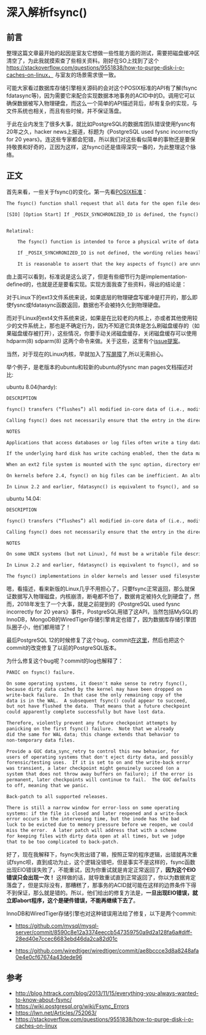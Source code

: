 # 深入解析fsync()

## 前言

整理这篇文章最开始的起因是室友它想做一些性能方面的测试，需要把磁盘缓冲区清空了，为此我就摸索查了些相关资料。刚好在SO上找到了这个 https://stackoverflow.com/questions/9551838/how-to-purge-disk-i-o-caches-on-linux， 与室友的场景需求很一致。


可能大家看过数据库存储引擎相关源码的会对这个POSIX标准的API有了解(fsync fdatasync等)，因为需要它来配合实现数据本地事务的ACID中的D。调用它可以确保数据被写入物理硬盘，而这么一个简单的API描述背后，却有复杂的实现，与文件系统也相关，而且有些时候，并不保证落盘。

于此在业内发生了很多大事，就比如PostgreSQL的数据库团队错误使用fysnc有20年之久，hacker news上报道，标题为《PostgreSQL used fysnc incorrectly for 20 years》。连这些专家都会犯错，所以我们对这些看似简单的事物还是要保持敬畏和好奇的，正因为这样，这fsync()还是值得深究一番的，为此整理这个脉络。

## 正文

首先来看，一些关于fsync()的变化。第一先看[POSIX标准](https://pubs.opengroup.org/onlinepubs/009695399/functions/fsync.html)：

```txt
The fsync() function shall request that all data for the open file descriptor named by fildes is to be transferred to the storage device associated with the file described by fildes. The nature of the transfer is implementation-defined. The fsync() function shall not return until the system has completed that action or until an error is detected.

[SIO] [Option Start] If _POSIX_SYNCHRONIZED_IO is defined, the fsync() function shall force all currently queued I/O operations associated with the file indicated by file descriptor fildes to the synchronized I/O completion state. All I/O operations shall be completed as defined for synchronized I/O file integrity completion. 


Relatinal:

    The fsync() function is intended to force a physical write of data from the buffer cache, and to assure that after a system crash or other failure that all data up to the time of the fsync() call is recorded on the disk. Since the concepts of "buffer cache", "system crash", "physical write", and "non-volatile storage" are not defined here, the wording has to be more abstract.

    If _POSIX_SYNCHRONIZED_IO is not defined, the wording relies heavily on the conformance document to tell the user what can be expected from the system. It is explicitly intended that a null implementation is permitted. This could be valid in the case where the system cannot assure non-volatile storage under any circumstances or when the system is highly fault-tolerant and the functionality is not required. In the middle ground between these extremes, fsync() might or might not actually cause data to be written where it is safe from a power failure. The conformance document should identify at least that one configuration exists (and how to obtain that configuration) where this can be assured for at least some files that the user can select to use for critical data. It is not intended that an exhaustive list is required, but rather sufficient information is provided so that if critical data needs to be saved, the user can determine how the system is to be configured to allow the data to be written to non-volatile storage.

    It is reasonable to assert that the key aspects of fsync() are unreasonable to test in a test suite. That does not make the function any less valuable, just more difficult to test. A formal conformance test should probably force a system crash (power shutdown) during the test for this condition, but it needs to be done in such a way that automated testing does not require this to be done except when a formal record of the results is being made. It would also not be unreasonable to omit testing for fsync(), allowing it to be treated as a quality-of-implementation issue.

```

由上面可以看到，标准说是这么说了，但是有些细节行为是implementation-defined的，也就是还是要看实现。实现方面我查了些资料，得出的结论是：

对于Linux下的ext3文件系统来说，如果底层的物理硬盘写缓冲是打开的，那么即使fysnc或fdatasync函数返回，数据也不会被持久化到物理硬盘。

而对于Linux的ext4文件系统来说，如果是在比较老的内核上，亦或者其他使用较少的文件系统上，那也是不确定行为，因为不知道它具体是怎么刷磁盘缓存的（如果磁盘缓存被打开），这些情况，你要手动关闭磁盘缓存，关闭磁盘缓存可以使用 hdparm(8) sdparm(8) 这两个命令来做。关于这些，这里有个[issue提案](https://lwn.net/Articles/270891/)。

当然，对于现在的Linux内核，早就加入了[写屏障](https://docs.fedoraproject.org/en-US/Fedora/14/html/Storage_Administration_Guide/writebarr.html)了,所以无需担心。

举个例子，是老版本的ubuntu和较新的ubuntu的fysnc man pages文档描述对比:

ubuntu 8.04(hardy):

```txt
DESCRIPTION

fsync() transfers (“flushes”) all modified in-core data of (i.e., modified buffer cache pages for) the file referred to by the file descriptor fd to the disk device (or other permanent storage device) where that file resides. The call blocks until the device reports that the transfer has completed. It also flushes metadata information associated with the file (see stat(2)).

Calling fsync() does not necessarily ensure that the entry in the directory containing the file has also reached disk. For that an explicit fsync() on a file descriptor for the directory is also needed.

NOTES

Applications that access databases or log files often write a tiny data fragment (e.g., one line in a log file) and then call fsync() immediately in order to ensure that the written data is physically stored on the harddisk. Unfortunately, fsync() will always initiate two write operations: one for the newly written data and another one in order to update the modification time stored in the inode. If the modification time is not a part of the transaction concept fdatasync() can be used to avoid unnecessary inode disk write operations.

If the underlying hard disk has write caching enabled, then the data may not really be on permanent storage when fsync() / fdatasync() return.

When an ext2 file system is mounted with the sync option, directory entries are also implicitly synced by fsync().

On kernels before 2.4, fsync() on big files can be inefficient. An alternative might be to use the O_SYNC flag to open(2).

In Linux 2.2 and earlier, fdatasync() is equivalent to fsync(), and so has no performance advantage.
```

ubuntu 14.04:

```txt
DESCRIPTION

fsync() transfers (“flushes”) all modified in-core data of (i.e., modified buffer cache pages for) the file referred to by the file descriptor fd to the disk device (or other permanent storage device) so that all changed information can be retrieved even after the system crashed or was rebooted. This includes writing through or flushing a disk cache if present. The call blocks until the device reports that the transfer has completed. It also flushes metadata information associated with the file (see stat(2)).

Calling fsync() does not necessarily ensure that the entry in the directory containing the file has also reached disk. For that an explicit fsync() on a file descriptor for the directory is also needed.

NOTES

On some UNIX systems (but not Linux), fd must be a writable file descriptor.

In Linux 2.2 and earlier, fdatasync() is equivalent to fsync(), and so has no performance advantage.

The fsync() implementations in older kernels and lesser used filesystems does not know how to flush disk caches. In these cases disk caches need to be disabled using hdparm(8) or sdparm(8) to guarantee safe operation.
```

嗯，看描述，看来新版的Linux几乎不用担心了，只要fsync正常返回，那么就保证数据写入物理磁盘，内核崩溃，断电都不怕了，数据肯定被持久化到硬盘了，然而，2018年发生了一个大事，就是之前提到的《PostgreSQL used fysnc incorrectly for 20 years》事件，PostgreSQL用错了这API，当然包括MySQL的InnoDB，MongoDB的WiredTiger存储引擎肯定也错了，因为数据库存储引擎团队圈子小，他们都用错了！

最后PostgreSQL 12的时候修复了这个bug，commit[在这里](https://git.postgresql.org/gitweb/?p=postgresql.git;a=commit;h=9ccdd7f66e3324d2b6d3dec282cfa9ff084083f1)，然后也把这个commit的改变修复了以前的PostgreSQL版本。

为什么修复这个bug呢？commit的log也解释了：

```txt
PANIC on fsync() failure.

On some operating systems, it doesn't make sense to retry fsync(),
because dirty data cached by the kernel may have been dropped on
write-back failure.  In that case the only remaining copy of the
data is in the WAL.  A subsequent fsync() could appear to succeed,
but not have flushed the data.  That means that a future checkpoint
could apparently complete successfully but have lost data.

Therefore, violently prevent any future checkpoint attempts by
panicking on the first fsync() failure.  Note that we already
did the same for WAL data; this change extends that behavior to
non-temporary data files.

Provide a GUC data_sync_retry to control this new behavior, for
users of operating systems that don't eject dirty data, and possibly
forensic/testing uses.  If it is set to on and the write-back error
was transient, a later checkpoint might genuinely succeed (on a
system that does not throw away buffers on failure); if the error is
permanent, later checkpoints will continue to fail.  The GUC defaults
to off, meaning that we panic.

Back-patch to all supported releases.

There is still a narrow window for error-loss on some operating
systems: if the file is closed and later reopened and a write-back
error occurs in the intervening time, but the inode has the bad
luck to be evicted due to memory pressure before we reopen, we could
miss the error.  A later patch will address that with a scheme
for keeping files with dirty data open at all times, but we judge
that to be too complicated to back-patch.

```

好了，现在我解释下，fsync失败出错了嘛，按照正常的程序逻辑，出错就再次重试fsync呗，直到成功为止，这个逻辑没错吧，但是事实不是这样的，fsync函数出现EIO错误失败了，不能重试，因为你重试就是肯定正常返回了，**因为这个EIO错误只会出现一次！** 这样做的话，就导致重试直到正常返回了，你以为数据肯定落盘了，但是实际没有，那糟糕了，那事务的ACID就可能在这样的边界条件下得不到保证，那么就是错的。所以，他们给出的修复方法是，**一旦出现EIO错误，就立即abort程序，这个是硬件错误，不能再继续下去了**。

InnoDB和WiredTiger存储引擎也对这种错误用法给了修复，以下是两个commit:

- https://github.com/mysql/mysql-server/commit/8590c8e12a3374eeccb547359750a9d2a128fa6a#diff-28ed40e7ccec6683ebd46da2ca82d01c

- https://github.com/wiredtiger/wiredtiger/commit/ae8bccce3d8a8248afa0e4e0cf67674a43dede96


## 参考

- http://blog.httrack.com/blog/2013/11/15/everything-you-always-wanted-to-know-about-fsync/
- https://wiki.postgresql.org/wiki/Fsync_Errors
- https://lwn.net/Articles/752063/
- https://stackoverflow.com/questions/9551838/how-to-purge-disk-i-o-caches-on-linux
